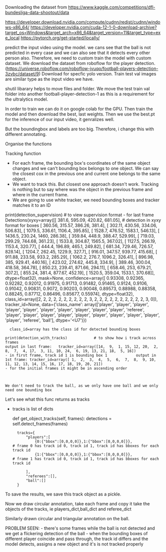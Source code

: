 Downloading the dataset from https://www.kaggle.com/competitions/dfl-bundesliga-data-shootout/data

https://developer.download.nvidia.com/compute/cudnn/redist/cudnn/windows-x86_64/
https://developer.nvidia.com/cuda-12-1-0-download-archive?target_os=Windows&target_arch=x86_64&target_version=11&target_type=exe_local
https://pytorch.org/get-started/locally/

predict the input video using the model. we cans see that the ball is not predicted in every case and we can also see that it detects every other person also. Therefore, we need to custom train the model with custom dataset. 
We download the dataset from roboflow for the player detection. (https://universe.roboflow.com/roboflow-jvuqo/football-players-detection-3zvbc/dataset/9)
Download for specfic yolo version.
Train test val images are similar type as the input video we have. 


shutil libarary helps to move files and folder.
We move the test train val folder into another football-player-detection-1 as this is a requirement for the ultralytics model.

In order to train we can do it on google colab for the GPU. Then train the model and then download the best, last weights.
Then we use the best.pt for the inference of our input video, it genralizes well.

But the boundingbox and labels are too big. Therefore, i change this with different annotating.

Organise the functions

Tracking function
- For each frame, the bounding box's coordinates of the same object changes and we can't bounding box belongs to one object. We can say the closest cox in the previous one and current one belongs to the same object. 
- We want to track this. But closest one approach doesn't work. Tracking is nothing but to say where was the object in the previous frame and where in the current frame. 
- We are going to use white tracker, we need bounding boxes and tracker matches it to an ID


print(detection_supervision)  # to view supervision format
    - for  last frame
    Detections(xyxy=array([[      381.6,      595.09,      420.82,      681.05],                         # detection in xyxy format for boxes
       [     360.56,      315.57,      386.26,       381.4],
       [     302.11,      430.56,      334.06,      506.83],
       [     1079.5,      336.61,      1106.4,      395.85],
       [     1528.7,      476.52,      1583.1,      546.13],
       [     1436.5,      230.24,        1460,      286.38],
       [     359.84,       448.9,      388.47,      529.99],
       [     719.03,      299.29,      744.68,      361.23],
       [     1533.8,      304.87,      1565.5,      367.02],
       [     1127.5,      266.19,      1153.4,      320.77],
       [      444.4,      196.89,       465.1,      249.82],
       [     681.34,      729.46,      726.57,      828.14],
       [     1204.7,      262.45,      1229.9,       327.7],
       [     916.01,      347.57,      939.77,      415.68],
       [     911.88,      233.58,       933.2,      285.29],
       [     1062.2,       276.7,      1096.2,      326.41],
       [     896.98,         385,      929.41,      440.16],
       [     423.02,      274.62,       445.8,       334.9],
       [     389.46,      300.04,      418.58,      364.78],
       [     850.23,      239.41,      871.66,      294.11],
       [     658.46,         253,      679.21,       307.2],
       [     855.24,       381.4,      877.67,      452.19],
       [     1520.5,      359.04,      1533.1,      370.68]], dtype=float32), mask=None, confidence=array([    0.93308,     0.92365,     0.92282,     0.92012,     0.91975,     0.91713,     0.91482,     0.91465,      0.9124,      0.9106,     0.91042,     0.90831,      0.9072,     0.90203,     0.90048,     0.89573,     0.88988,     0.88358,     0.88245,     0.87712,     0.86496,     0.85677,     0.55974],
      dtype=float32), class_id=array([2, 2, 2, 2, 2, 2, 2, 2, 2, 2, 3, 2, 2, 2, 2, 2, 2, 2, 2, 2, 2, 3, 0]), tracker_id=None, data={'class_name': array(['player', 'player', 'player', 'player', 'player', 'player', 'player', 'player', 'player', 'player', 'referee', 'player', 'player', 'player', 'player', 'player', 'player', 'player', 'player', 'player', 'player', 'referee', 'ball'], dtype='<U7')})

      class_id=array has the class id for detected bounding boxes

    print(detection_with_tracks)            # to show how i track across frames
    output in last frame:   tracker_id=array([14,  9,  1, 15, 12, 20,  2,  8,  7,  4, 17,  3, 11, 10, 24,  6, 19, 13, 21, 18,  5, 16])
    - in first frame, track id 1 is bounding box 1             output in 1st frame: tracker_id=array([ 1,  2,  3,  4,  5,  6,  7,  8,  9, 10, 11, 12, 13, 14, 15, 16, 17, 18, 19, 20, 21])
    - for the initial frames it might be in ascending order



    We don't need to track the ball, as we only have one ball and we only need one bounding box


Let's see what this func returns as tracks
- tracks is list of dicts

    def get_object_tracks(self, frames):
        detections = self.detect_frames(frames)

        tracks={
            "players":[
                {0:{"bbox":[0,0,0,0]},1:{"bbox":[0,0,0,0]}},                    # frame 0 has track id 0, track id 1, track id has bboxes for each track id 
                {1:{"bbox":[0,0,0,0]},1:{"bbox":[0,0,0,0]}},                    # frame 1 has track id 0, track id 1, track id has bboxes for each track id 

            ],
            "referees":[],
            "ball":[]
        }




To save the results, we save this track object as a pickle. 

Now we draw circular annotation,
    take each frame and copy it
    take the objects of the tracks, ie players_dict,ball_dict and referee_dict 

Similarly drawn circular and triangular annotation on the ball.

PROBLEM SEEN:
    - there's some frames while the ball is not detected and we get a flickering detection of the ball
    - when the bounding boxes of different player coincide and pass through, the track id differs and the model detects, assigns a new object and it's is not tracked properly

    
     